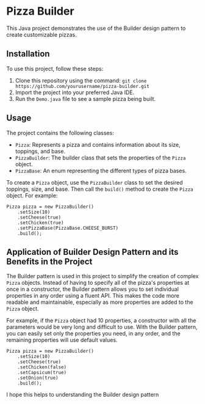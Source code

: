 # Pizza Builder

This Java project demonstrates the use of the Builder design pattern to create customizable pizzas. 

## Installation

To use this project, follow these steps:

1. Clone this repository using the command: `git clone https://github.com/yourusername/pizza-builder.git`
2. Import the project into your preferred Java IDE.
3. Run the `Demo.java` file to see a sample pizza being built.

## Usage

The project contains the following classes:

- `Pizza`: Represents a pizza and contains information about its size, toppings, and base.
- `PizzaBuilder`: The builder class that sets the properties of the `Pizza` object.
- `PizzaBase`: An enum representing the different types of pizza bases.

To create a `Pizza` object, use the `PizzaBuilder` class to set the desired toppings, size, and base. Then call the `build()` method to create the `Pizza` object. For example:

```
Pizza pizza = new PizzaBuilder()
	.setSize(10)
	.setCheese(true)
	.setChicken(true)
	.setPizzaBase(PizzaBase.CHEESE_BURST)
	.build();
```

## Application of Builder Design Pattern and its Benefits in the Project

The Builder pattern is used in this project to simplify the creation of complex `Pizza` objects. Instead of having to specify all of the pizza's properties at once in a constructor, the Builder pattern allows you to set individual properties in any order using a fluent API. This makes the code more readable and maintainable, especially as more properties are added to the `Pizza` object.

For example, if the `Pizza` object had 10 properties, a constructor with all the parameters would be very long and difficult to use. With the Builder pattern, you can easily set only the properties you need, in any order, and the remaining properties will use default values.

```
Pizza pizza = new PizzaBuilder()
	.setSize(10)
	.setCheese(true)
	.setChicken(false)
  	.setCapsicum(true)
  	.setOnion(true)
	.build();
```
I hope this helps to understanding the Builder design pattern
